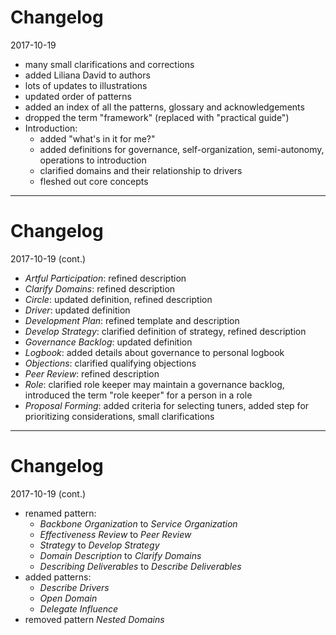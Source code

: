 # Changelog

2017-10-19

- many small clarifications and corrections
- added Liliana David to authors
- lots of updates to illustrations
- updated order of patterns
- added an index of all the patterns, glossary and acknowledgements
- dropped the term "framework" (replaced with "practical guide")
- Introduction:
    - added "what's in it for me?"
    - added definitions for governance, self-organization, semi-autonomy, operations to introduction
    - clarified domains and their relationship to drivers
    - fleshed out core concepts

---

# Changelog

2017-10-19 (cont.)

- _Artful Participation_: refined description
- _Clarify Domains_: refined description
- _Circle_: updated definition, refined description
- _Driver_: updated definition
- _Development Plan_: refined template and description
- _Develop Strategy_: clarified definition of strategy, refined description
- _Governance Backlog_: updated definition
- _Logbook_: added details about governance to personal logbook
- _Objections_: clarified qualifying objections
- _Peer Review_: refined description
- _Role_: clarified role keeper may maintain a governance backlog, introduced the term "role keeper" for a person in a role
- _Proposal Forming_: added criteria for selecting tuners, added step for prioritizing considerations, small clarifications

---

# Changelog

2017-10-19 (cont.)

- renamed pattern: 
    - _Backbone Organization_ to _Service Organization_
    - _Effectiveness Review_ to _Peer Review_
    - _Strategy_ to _Develop Strategy_
    - _Domain Description_ to _Clarify Domains_ 
    - _Describing Deliverables_ to _Describe Deliverables_
- added patterns:
    - _Describe Drivers_ 
    - _Open Domain_
    - _Delegate Influence_
- removed pattern _Nested Domains_
